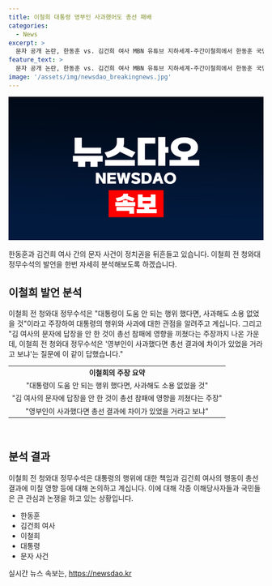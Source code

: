 ```yaml
---
title: 이철희 대통령 영부인 사과했어도 총선 패배
categories:
  - News
excerpt: >
  문자 공개 논란, 한동훈 vs. 김건희 여사 MBN 유튜브 지하세계-주간이철희에서 한동훈 국민의힘 당 대표 후보와 김건희 여사 간 문자 사건이 정치권 최대 이슈로 떠올랐습니다. 한 전 수석은 영부인의 사과가 총선 결과에 영향을 미쳤을 것이냐는 의문에 대해 대통령의 행위가 총선에서 영향을 끼쳤다고 주장하며 논란을 촉발했습니다. 이에 대한 비판과 대처 방안에 대해 논의되었으며, 대통령실의 개입 의혹에 관해도 논란이 일었습니다.
feature_text: >
  문자 공개 논란, 한동훈 vs. 김건희 여사 MBN 유튜브 지하세계-주간이철희에서 한동훈 국민의힘 당 대표 후보와 김건희 여사 간 문자 사건이 정치권 최대 이슈로 떠올랐습니다. 한 전 수석은 영부인의 사과가 총선 결과에 영향을 미쳤을 것이냐는 의문에 대해 대통령의 행위가 총선에서 영향을 끼쳤다고 주장하며 논란을 촉발했습니다. 이에 대한 비판과 대처 방안에 대해 논의되었으며, 대통령실의 개입 의혹에 관해도 논란이 일었습니다.
image: '/assets/img/newsdao_breakingnews.jpg'
---
```


<p><img src="/assets/img/newsdao_breakingnews.jpg" alt="ontimetimes 속보" /></p>

<p>한동훈과 김건희 여사 간의 문자 사건이 정치권을 뒤흔들고 있습니다. 이철희 전 청와대 정무수석의 발언을 한번 자세히 분석해보도록 하겠습니다. </p>

<h2 data-ke-size="size26">이철희 발언 분석</h2>

<p data-ke-size="size16">이철희 전 청와대 정무수석은 "대통령이 도움 안 되는 행위 했다면, 사과해도 소용 없었을 것"이라고 주장하여 대통령의 행위와 사과에 대한 관점을 알려주고 계십니다. 그리고 "김 여사의 문자에 답장을 안 한 것이 총선 참패에 영향을 끼쳤다는 주장까지 나온 가운데, 이철희 전 청와대 정무수석은 '영부인이 사과했다면 총선 결과에 차이가 있었을 거라고 보냐'는 질문에 이 같이 답했습니다."</p>

<table>
  <tr>
    <td style="text-align: center; height: 17px;"><b>이철희의 주장 요약</b></td>
  </tr>
  <tr>
    <td style="text-align: center; height: 17px;">"대통령이 도움 안 되는 행위 했다면, 사과해도 소용 없었을 것"</td>
  </tr>
  <tr>
    <td style="text-align: center; height: 17px;">"김 여사의 문자에 답장을 안 한 것이 총선 참패에 영향을 끼쳤다는 주장"</td>
  </tr>
  <tr>
    <td style="text-align: center; height: 17px;">"영부인이 사과했다면 총선 결과에 차이가 있었을 거라고 보냐"</td>
  </tr>
</table>

<p data-ke-size="size16">&nbsp;</p>

<h2 data-ke-size="size26">분석 결과</h2>

<p data-ke-size="size16">이철희 전 청와대 정무수석은 대통령의 행위에 대한 책임과 김건희 여사의 행동이 총선 결과에 미칠 영향 등에 대해 논의하고 계십니다. 이에 대해 각종 이해당사자들과 국민들은 큰 관심과 논쟁을 하고 있는 상황입니다.</p>

<ul>
  <li>한동훈</li>
  <li>김건희 여사</li>
  <li>이철희</li>
  <li>대통령</li>
  <li>문자 사건</li>
</ul>
실시간 뉴스 속보는, <a href="https://newsdao.kr" rel="dofollow">https://newsdao.kr</a>


